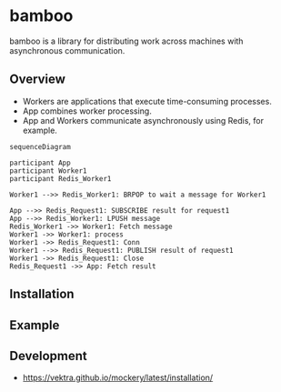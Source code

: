 # bamboo

bamboo is a library for distributing work across machines with asynchronous communication.


## Overview

* Workers are applications that execute time-consuming processes.
* App combines worker processing.
* App and Workers communicate asynchronously using Redis, for example.


```mermaid
sequenceDiagram

participant App
participant Worker1
participant Redis_Worker1

Worker1 -->> Redis_Worker1: BRPOP to wait a message for Worker1

App -->> Redis_Request1: SUBSCRIBE result for request1
App -->> Redis_Worker1: LPUSH message
Redis_Worker1 ->> Worker1: Fetch message
Worker1 ->> Worker1: process
Worker1 ->> Redis_Request1: Conn
Worker1 -->> Redis_Request1: PUBLISH result of request1
Worker1 ->> Redis_Request1: Close
Redis_Request1 ->> App: Fetch result
```


## Installation

## Example

## Development

* https://vektra.github.io/mockery/latest/installation/

